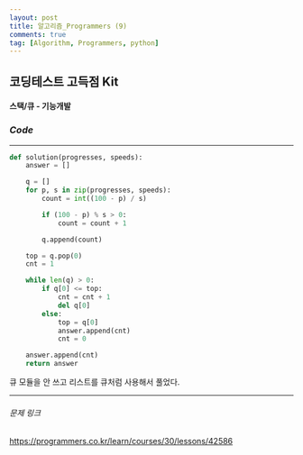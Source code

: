 ```yaml
---
layout: post
title: 알고리즘_Programmers (9)
comments: true
tag: [Algorithm, Programmers, python]
---
```




## 코딩테스트 고득점 Kit



#### 스택/큐  - 기능개발           

### *Code*

---

```python
def solution(progresses, speeds):
    answer = []

    q = []
    for p, s in zip(progresses, speeds):
        count = int((100 - p) / s)

        if (100 - p) % s > 0:
            count = count + 1

        q.append(count)

    top = q.pop(0)
    cnt = 1

    while len(q) > 0:
        if q[0] <= top:
            cnt = cnt + 1
            del q[0]
        else:
            top = q[0]
            answer.append(cnt)
            cnt = 0

    answer.append(cnt)
    return answer
```

 큐 모듈을 안 쓰고 리스트를 큐처럼 사용해서 풀었다. 

---

###### 문제 링크

<https://programmers.co.kr/learn/courses/30/lessons/42586>